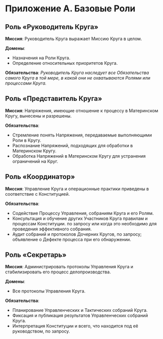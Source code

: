 # Приложение А. Базовые Роли

## Роль «Руководитель Круга»

**Миссия**: Руководитель Круга выражает Миссию Круга в целом.

**Домены**:
- Назначения на Роли Круга.
- Определение относительных приоритетов Круга.

**Обязательства**:
_Руководитель Круга наследует все Обязательства самого Круга в той мере, в какой они не охватываются Ролями или процессами Круга._


## Роль «Представитель Круга»

**Миссия**: Напряжения, имеющие отношение к процессу в Материнском Кругу, вынесены и разрешены.

**Обязательства**:
- Стремление понять Напряжения, передаваемые выполняющими Роли в Кругу.
- Распознание Напряжений, подходящих для обработки в Материнском Кругу.
- Обработка Напряжений в Материнском Кругу для устранения ограничений на Круг.


## Роль «Координатор»

**Миссия**: Управление Круга и операционные практики приведены в соответствие с Конституцией.

**Обязательства**:
- Содействие Процессу Управления, собраниям Круга и его Ролям.
- Консультация и обучение других Участников Круга правилам и процессам Конституции. по запросу или когда это необходимо для проведения эффективного собрания.
- Аудит собраний и протоколов Дочерних Кругов, по запросу; объявление о Дефекте процесса при его обнаружении.


## Роль «Секретарь»

**Миссия**: Администрировать протоколы Управления Круга и стабилизировать его процесс делопроизводства.

**Домены**:
- Все протоколы Управления Круга.

**Обязательства**:
- Планирование Управленческих и Тактических собраний Круга.
- Фиксация и публикация результатов Управленческих собраний Круга.
- Интерпретация Конституции и всего, что находится под её руководством, по запросу.
